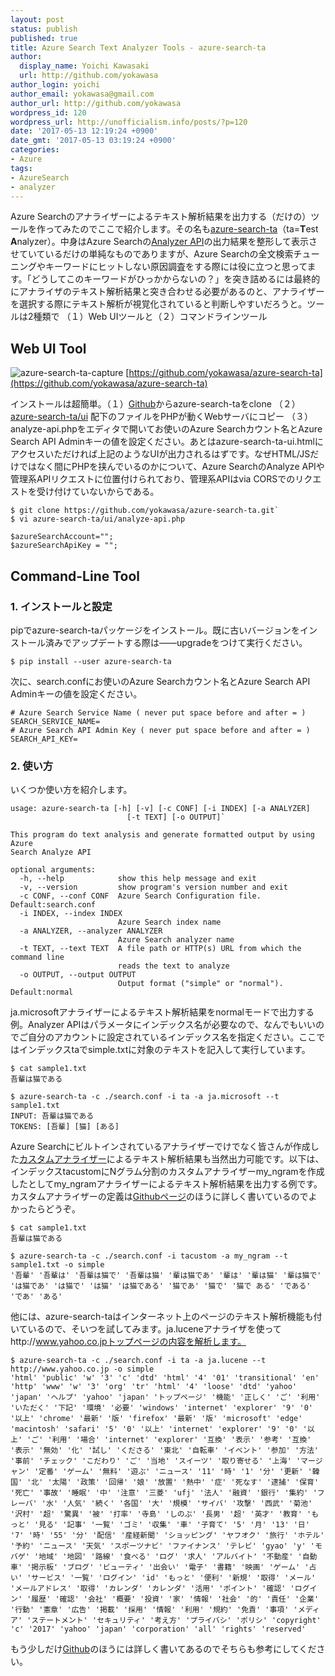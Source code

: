 ```yaml
---
layout: post
status: publish
published: true
title: Azure Search Text Analyzer Tools - azure-search-ta
author:
  display_name: Yoichi Kawasaki
  url: http://github.com/yokawasa
author_login: yoichi
author_email: yokawasa@gmail.com
author_url: http://github.com/yokawasa
wordpress_id: 120
wordpress_url: http://unofficialism.info/posts/?p=120
date: '2017-05-13 12:19:24 +0900'
date_gmt: '2017-05-13 03:19:24 +0900'
categories:
- Azure
tags:
- AzureSearch
- analyzer
---
```


Azure Searchのアナライザーによるテキスト解析結果を出力する（だけの）ツールを作ってみたのでここで紹介します。その名も[azure-search-ta](https://github.com/yokawasa/azure-search-ta)（ta=**T**est **A**nalyzer）。中身はAzure Searchの[Analyzer API](https://docs.microsoft.com/en-us/azure/search/search-api-2015-02-28-preview#test-analyzer)の出力結果を整形して表示させていているだけの単純なものでありますが、Azure Searchの全文検索チューニングやキーワードにヒットしない原因調査をする際には役に立つと思ってます。「どうしてこのキーワードがひっかからないの？」を突き詰めるには最終的にアナライザのテキスト解析結果と突き合わせる必要があるのと、アナライザーを選択する際にテキスト解析が視覚化されていると判断しやすいだろうと。ツールは2種類で （１）Web UIツールと（２）コマンドラインツール

## Web UI Tool

![azure-search-ta-capture](https://c1.staticflickr.com/5/4169/33813518873_c2d72f5094_c.jpg)
[https://github.com/yokawasa/azure-search-ta](https://github.com/yokawasa/azure-search-ta)

インストールは超簡単。（１）[Github](https://github.com/yokawasa/azure-search-ta)からazure-search-taをclone （２）[azure-search-ta/ui](https://github.com/yokawasa/azure-search-ta/tree/master/ui) 配下のファイルをPHPが動くWebサーバにコピー （３）analyze-api.phpをエディタで開いてお使いのAzure Searchカウント名とAzure Search API Adminキーの値を設定ください。あとはazure-search-ta-ui.htmlにアクセスいただければ上記のようなUIが出力されるはずです。なぜHTML/JSだけではなく間にPHPを挟んでいるのかについて、Azure SearchのAnalyze APIや管理系APIリクエストに位置付けられており、管理系APIはvia CORSでのリクエストを受け付けていないからである。


```shell
$ git clone https://github.com/yokawasa/azure-search-ta.git`
$ vi azure-search-ta/ui/analyze-api.php

$azureSearchAccount="";
$azureSearchApiKey = "";
```

## Command-Line Tool

### 1. インストールと設定

pipでazure-search-taパッケージをインストール。既に古いバージョンをインストール済みでアップデートする際は――upgradeをつけて実行ください。

```shell
$ pip install --user azure-search-ta
```

次に、search.confにお使いのAzure Searchカウント名とAzure Search API Adminキーの値を設定ください。

```shell
# Azure Search Service Name ( never put space before and after = )
SEARCH_SERVICE_NAME=
# Azure Search API Admin Key ( never put space before and after = )
SEARCH_API_KEY=
```

### 2. 使い方

いくつか使い方を紹介します。

```
usage: azure-search-ta [-h] [-v] [-c CONF] [-i INDEX] [-a ANALYZER]
                          [-t TEXT] [-o OUTPUT]`

This program do text analysis and generate formatted output by using Azure
Search Analyze API

optional arguments:
  -h, --help            show this help message and exit
  -v, --version         show program's version number and exit
  -c CONF, --conf CONF  Azure Search Configuration file. Default:search.conf
  -i INDEX, --index INDEX
                        Azure Search index name
  -a ANALYZER, --analyzer ANALYZER
                        Azure Search analyzer name
  -t TEXT, --text TEXT  A file path or HTTP(s) URL from which the command line
                        reads the text to analyze
  -o OUTPUT, --output OUTPUT
                        Output format ("simple" or "normal"). Default:normal
```

ja.microsoftアナライザーによるテキスト解析結果をnormalモードで出力する例。Analyzer APIはパラメータにインデックス名が必要なので、なんでもいいのでご自分のアカウントに設定されているインデックス名を指定ください。ここではインデックスtaでsimple.txtに対象のテキストを記入して実行しています。

```shell
$ cat sample1.txt
吾輩は猫である

$ azure-search-ta -c ./search.conf -i ta -a ja.microsoft --t sample1.txt
INPUT: 吾輩は猫である
TOKENS: [吾輩] [猫] [ある]
```

Azure Searchにビルトインされているアナライザーでけでなく皆さんが作成した[カスタムアナライザー](https://docs.microsoft.com/en-us/rest/api/searchservice/custom-analyzers-in-azure-search)によるテキスト解析結果も当然出力可能です。以下は、インデックスtacustomにNグラム分割のカスタムアナライザーmy_ngramを作成したとしてmy_ngramアナライザーによるテキスト解析結果を出力する例です。カスタムアナライザーの定義は[Githubページ](https://github.com/yokawasa/azure-search-ta#2-2-create-index-schema-to-analyze-text)のほうに詳しく書いているのでよかったらどうぞ。

```shell
$ cat sample1.txt
吾輩は猫である

$ azure-search-ta -c ./search.conf -i tacustom -a my_ngram --t sample1.txt -o simple
'吾輩' '吾輩は' '吾輩は猫で' '吾輩は猫' '輩は猫であ' '輩は' '輩は猫' '輩は猫で' 'は猫であ' 'は猫で' 'は猫' 'は猫である' '猫であ' '猫で' '猫で ある' 'である' 'であ' 'ある'
```

他には、azure-search-taはインターネット上のページのテキスト解析機能も付いているので、そいつを試してみます。ja.luceneアナライザを使ってhttp://www.yahoo.co.jpトップページの内容を解析します。

```shell
$ azure-search-ta -c ./search.conf -i ta -a ja.lucene --t http://www.yahoo.co.jp -o simple
'html' 'public' 'w' '3' 'c' 'dtd' 'html' '4' '01' 'transitional' 'en' 'http' 'www' 'w' '3' 'org' 'tr' 'html' '4' 'loose' 'dtd' 'yahoo' 'japan' 'ヘルプ' 'yahoo' 'japan' 'トップページ' '機能' '正しく' 'ご' '利用' 'いただく' '下記' '環境' '必要' 'windows' 'internet' 'explorer' '9' '0' '以上' 'chrome' '最新' '版' 'firefox' '最新' '版' 'microsoft' 'edge' 'macintosh' 'safari' '5' '0' '以上' 'internet' 'explorer' '9' '0' '以上' 'ご' '利用' '場合' 'internet' 'explorer' '互換' '表示' '参考' '互換' '表示' '無効' '化' '試し' 'くださる' '東北' '自転車' 'イベント' '参加' '方法' '事前' 'チェック' 'こだわり' 'ご' '当地' 'スイーツ' '取り寄せる' '上海' 'マージャン' '定番' 'ゲーム' '無料' '遊ぶ' 'ニュース' '11' '時' '1' '分' '更新' '韓国' '北' '太陽' '政策' '回帰' '娘' '放置' '熱中' '症' '死なす' '逮捕' '保育' '死亡' '事故' '睡眠' '中' '注意' '三菱' 'ufj' '法人' '融資' '銀行' '集約' 'フレーバ' '水' '人気' '続く' '各国' '大' '規模' 'サイバ' '攻撃' '西武' '菊池' '沢村' '超' '驚異' '被' '打率' '寺島' 'しのぶ' '長男' '超' '英才' '教育' 'もっと' '見る' '記事' '一覧' 'ゴミ' '収集' '車' '子育て' '5' '月' '13' '日' '7' '時' '55' '分' '配信' '産経新聞' 'ショッピング' 'ヤフオク' '旅行' 'ホテル' '予約' 'ニュース' '天気' 'スポーツナビ' 'ファイナンス' 'テレビ' 'gyao' 'y' 'モバゲ' '地域' '地図' '路線' '食べる' 'ログ' '求人' 'アルバイト' '不動産' '自動車' '掲示板' 'ブログ' 'ビューティ' '出会い' '電子' '書籍' '映画' 'ゲーム' '占い' 'サービス' '一覧' 'ログイン' 'id' 'もっと' '便利' '新規' '取得' 'メール' 'メールアドレス' '取得' 'カレンダ' 'カレンダ' '活用' 'ポイント' '確認' 'ログイン' '履歴' '確認' '会社' '概要' '投資' '家' '情報' '社会' '的' '責任' '企業' '行動' '憲章' '広告' '掲載' '採用' '情報' '利用' '規約' '免責' '事項' 'メディア' 'ステートメント' 'セキュリティ' '考え方' 'プライバシ' 'ポリシ' 'copyright' 'c' '2017' 'yahoo' 'japan' 'corporation' 'all' 'rights' 'reserved'
```

もう少しだけ[Github](https://github.com/yokawasa/azure-search-ta)のほうには詳しく書いてあるのでそちらも参考にしてください。
